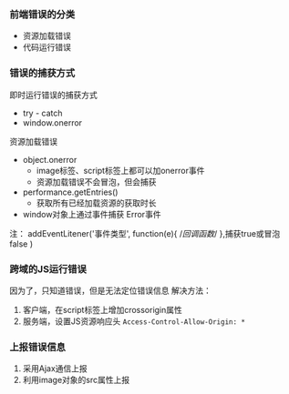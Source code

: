 ### 前端错误的分类

 - 资源加载错误
 - 代码运行错误

### 错误的捕获方式

即时运行错误的捕获方式
 - try - catch
 - window.onerror

资源加载错误
 - object.onerror
   - image标签、script标签上都可以加onerror事件
   - 资源加载错误不会冒泡，但会捕获
 - performance.getEntries()
   - 获取所有已经加载资源的获取时长
 - window对象上通过事件捕获 Error事件

注： addEventLitener('事件类型', function(e){ /*回调函数*/ },捕获true或冒泡false ) 


### 跨域的JS运行错误
因为了，只知道错误，但是无法定位错误信息
解决方法：
1. 客户端，在script标签上增加crossorigin属性
2. 服务端，设置JS资源响应头 `Access-Control-Allow-Origin: *`


### 上报错误信息
1. 采用Ajax通信上报
2. 利用image对象的src属性上报
